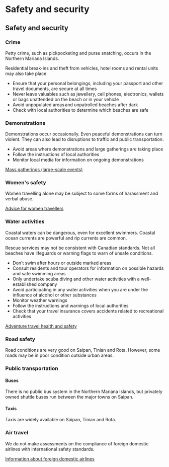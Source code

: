 # Safety and security

## Safety and security

### Crime

Petty crime, such as pickpocketing and purse snatching, occurs in the Northern Mariana Islands.

Residential break-ins and theft from vehicles, hotel rooms and rental units may also take place.

* Ensure that your personal belongings, including your passport and other travel documents, are secure at all times
* Never leave valuables such as jewellery, cell phones, electronics, wallets or bags unattended on the beach or in your vehicle
* Avoid unpopulated areas and unpatrolled beaches after dark
* Check with local authorities to determine which beaches are safe

### Demonstrations

Demonstrations occur occasionally. Even peaceful demonstrations can turn violent. They can also lead to disruptions to traffic and public transportation.

* Avoid areas where demonstrations and large gatherings are taking place
* Follow the instructions of local authorities
* Monitor local media for information on ongoing demonstrations

[Mass gatherings (large-scale events)](https://travel.gc.ca/travelling/health-safety/mass-gatherings)

### Women's safety

Women travelling alone may be subject to some forms of harassment and verbal abuse.

[Advice for women travellers](https://travel.gc.ca/travelling/health-safety/advice-for-women-travellers "Advice for women travellers")

### Water activities

Coastal waters can be dangerous, even for excellent swimmers. Coastal ocean currents are powerful and rip currents are common.

Rescue services may not be consistent with Canadian standards. Not all beaches have lifeguards or warning flags to warn of unsafe conditions.

* Don’t swim after hours or outside marked areas
* Consult residents and tour operators for information on possible hazards and safe swimming areas
* Only undertake scuba diving and other water activities with a well-established company
* Avoid participating in any water activities when you are under the influence of alcohol or other substances
* Monitor weather warnings
* Follow the instructions and warnings of local authorities
* Check that your travel insurance covers accidents related to recreational activities

[Adventure travel health and safety](https://travel.gc.ca/travelling/health-safety/adventure-travellers)

### Road safety

Road conditions are very good on Saipan, Tinian and Rota. However, some roads may be in poor condition outside urban areas.

### Public transportation

#### Buses

There is no public bus system in the Northern Mariana Islands, but privately owned shuttle buses run between the major towns on Saipan.

#### Taxis

Taxis are widely available on Saipan, Tinian and Rota.

### Air travel

We do not make assessments on the compliance of foreign domestic airlines with international safety standards.

[Information about foreign domestic airlines](https://travel.gc.ca/air/in-flight-safety#other)